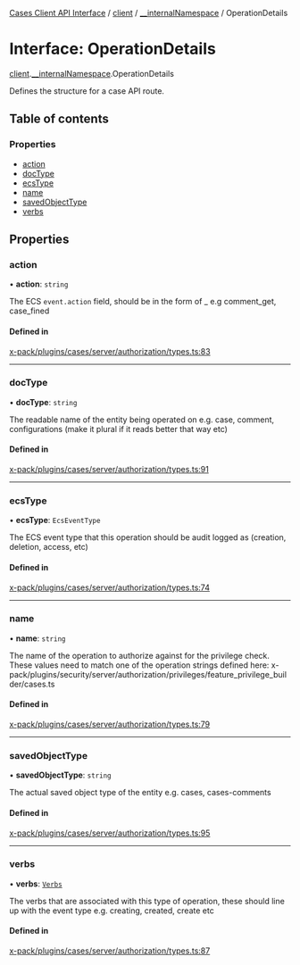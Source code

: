 [Cases Client API Interface](../README.md) / [client](../modules/client.md) / [\_\_internalNamespace](../modules/client.__internalNamespace.md) / OperationDetails

# Interface: OperationDetails

[client](../modules/client.md).[__internalNamespace](../modules/client.__internalNamespace.md).OperationDetails

Defines the structure for a case API route.

## Table of contents

### Properties

- [action](client.__internalNamespace.OperationDetails.md#action)
- [docType](client.__internalNamespace.OperationDetails.md#doctype)
- [ecsType](client.__internalNamespace.OperationDetails.md#ecstype)
- [name](client.__internalNamespace.OperationDetails.md#name)
- [savedObjectType](client.__internalNamespace.OperationDetails.md#savedobjecttype)
- [verbs](client.__internalNamespace.OperationDetails.md#verbs)

## Properties

### action

• **action**: `string`

The ECS `event.action` field, should be in the form of <entity>_<operation> e.g comment_get, case_fined

#### Defined in

[x-pack/plugins/cases/server/authorization/types.ts:83](https://github.com/elastic/kibana/blob/06b0f975f60/x-pack/plugins/cases/server/authorization/types.ts#L83)

___

### docType

• **docType**: `string`

The readable name of the entity being operated on e.g. case, comment, configurations (make it plural if it reads better that way etc)

#### Defined in

[x-pack/plugins/cases/server/authorization/types.ts:91](https://github.com/elastic/kibana/blob/06b0f975f60/x-pack/plugins/cases/server/authorization/types.ts#L91)

___

### ecsType

• **ecsType**: `EcsEventType`

The ECS event type that this operation should be audit logged as (creation, deletion, access, etc)

#### Defined in

[x-pack/plugins/cases/server/authorization/types.ts:74](https://github.com/elastic/kibana/blob/06b0f975f60/x-pack/plugins/cases/server/authorization/types.ts#L74)

___

### name

• **name**: `string`

The name of the operation to authorize against for the privilege check.
These values need to match one of the operation strings defined here: x-pack/plugins/security/server/authorization/privileges/feature_privilege_builder/cases.ts

#### Defined in

[x-pack/plugins/cases/server/authorization/types.ts:79](https://github.com/elastic/kibana/blob/06b0f975f60/x-pack/plugins/cases/server/authorization/types.ts#L79)

___

### savedObjectType

• **savedObjectType**: `string`

The actual saved object type of the entity e.g. cases, cases-comments

#### Defined in

[x-pack/plugins/cases/server/authorization/types.ts:95](https://github.com/elastic/kibana/blob/06b0f975f60/x-pack/plugins/cases/server/authorization/types.ts#L95)

___

### verbs

• **verbs**: [`Verbs`](client.__internalNamespace.Verbs.md)

The verbs that are associated with this type of operation, these should line up with the event type e.g. creating, created, create etc

#### Defined in

[x-pack/plugins/cases/server/authorization/types.ts:87](https://github.com/elastic/kibana/blob/06b0f975f60/x-pack/plugins/cases/server/authorization/types.ts#L87)
